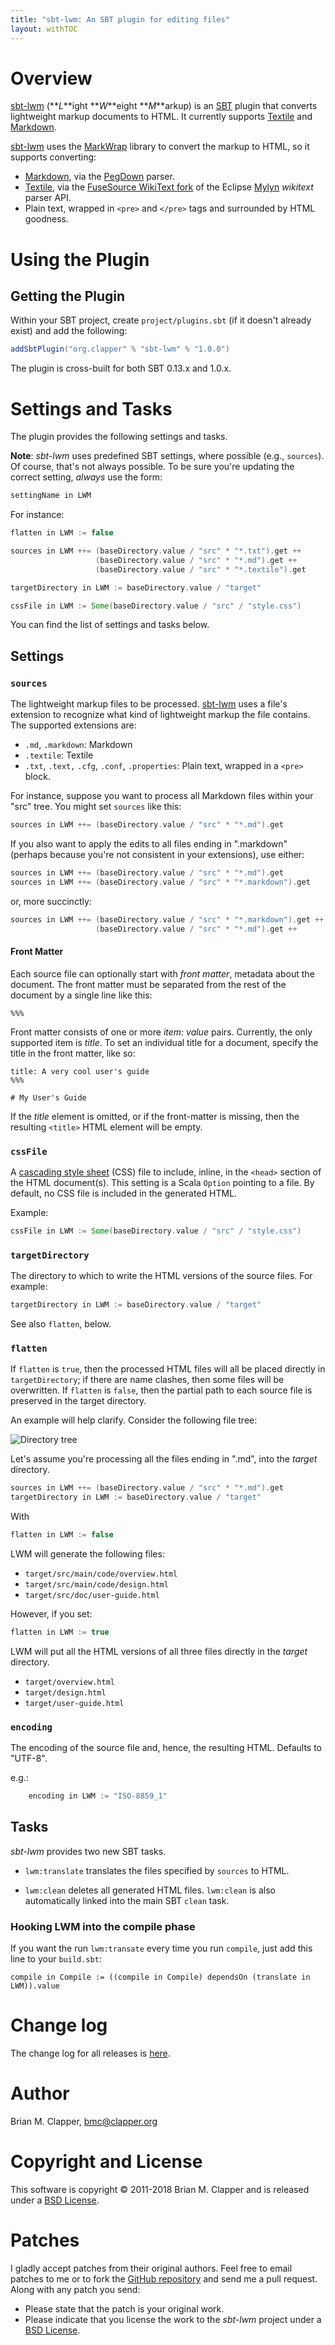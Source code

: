 ```yaml
---
title: "sbt-lwm: An SBT plugin for editing files"
layout: withTOC
---
```


# Overview

[sbt-lwm][] (**_L_**ight **_W_**eight **_M_**arkup) is an [SBT][]
plugin that converts lightweight markup documents to HTML. It currently
supports [Textile][] and [Markdown][].

[sbt-lwm][] uses the [MarkWrap][] library to convert the markup to HTML,
so it supports converting:

* [Markdown][], via the [PegDown][] parser.
* [Textile][], via the [FuseSource WikiText fork][] of the Eclipse
  [Mylyn][] *wikitext* parser API.
* Plain text, wrapped in `<pre>` and `</pre>` tags and surrounded by
  HTML goodness.

# Using the Plugin

## Getting the Plugin

Within your SBT project, create `project/plugins.sbt` (if it
doesn't already exist) and add the following:

```scala
addSbtPlugin("org.clapper" % "sbt-lwm" % "1.0.0")
```

The plugin is cross-built for both SBT 0.13.x and 1.0.x.

# Settings and Tasks

The plugin provides the following settings and tasks.

**Note**: *sbt-lwm* uses predefined SBT settings, where possible (e.g.,
`sources`). Of course, that's not always possible. To be sure you're updating
the correct setting, *always* use the form:

```scala
settingName in LWM
```

For instance:

```scala
flatten in LWM := false

sources in LWM ++= (baseDirectory.value / "src" * "*.txt").get ++
                   (baseDirectory.value / "src" * "*.md").get ++
                   (baseDirectory.value / "src" * "*.textile").get

targetDirectory in LWM := baseDirectory.value / "target"

cssFile in LWM := Some(baseDirectory.value / "src" / "style.css")
```

You can find the list of settings and tasks below.

## Settings

### `sources`

The lightweight markup files to be processed. [sbt-lwm][] uses a file's
extension to recognize what kind of lightweight markup the file contains.
The supported extensions are:

* `.md`, `.markdown`: Markdown
* `.textile`: Textile
* `.txt`, `.text,` `.cfg`, `.conf`, `.properties`: Plain text, wrapped in
  a `<pre>` block.

For instance, suppose you want to process all Markdown files within your
"src" tree. You might set `sources` like this:

```scala
sources in LWM ++= (baseDirectory.value / "src" * "*.md").get
```

If you also want to apply the edits to all files ending in ".markdown"
(perhaps because you're not consistent in your extensions), use either:

```scala
sources in LWM ++= (baseDirectory.value / "src" * "*.md").get
sources in LWM ++= (baseDirectory.value / "src" * "*.markdown").get
```

or, more succinctly:

```scala
sources in LWM ++= (baseDirectory.value / "src" * "*.markdown").get ++
                   (baseDirectory.value / "src" * "*.md").get ++
```

#### Front Matter

Each source file can optionally start with *front matter*, metadata about
the document. The front matter must be separated from the rest of the
document by a single line like this:

```
%%%
```
    
Front matter consists of one or more *item: value* pairs. Currently, the
only supported item is *title*. To set an individual title for a document,
specify the title in the front matter, like so:

```
title: A very cool user's guide
%%%

# My User's Guide
```

If the *title* element is omitted, or if the front-matter is missing, then
the resulting `<title>` HTML element will be empty.

### `cssFile`

A [cascading style sheet][] (CSS) file to include, inline, in the `<head>`
section of the HTML document(s). This setting is a Scala `Option` pointing
to a file. By default, no CSS file is included in the generated HTML.

Example:

```scala
cssFile in LWM := Some(baseDirectory.value / "src" / "style.css")
```

### `targetDirectory`

The directory to which to write the HTML versions of the source files.
For example:

```scala
targetDirectory in LWM := baseDirectory.value / "target"
```

See also `flatten`, below.


### `flatten`

If `flatten` is `true`, then the processed HTML files will all be placed
directly in `targetDirectory`; if there are name clashes, then some files
will be overwritten. If `flatten` is `false`, then the partial path to each
source file is preserved in the target directory.

An example will help clarify. Consider the following file tree:
 
![Directory tree](tree.png)

Let's assume you're processing all the files ending in ".md", into the *target*
directory.

```scala
sources in LWM ++= (baseDirectory.value / "src" * "*.md").get
targetDirectory in LWM := baseDirectory.value / "target"
```

With
    
```scala
flatten in LWM := false
```

LWM will generate the following files:

* `target/src/main/code/overview.html`
* `target/src/main/code/design.html`
* `target/src/doc/user-guide.html`


However, if you set:

```scala
flatten in LWM := true
```

LWM will put all the HTML versions of all three files directly in the *target* 
directory.

* `target/overview.html`
* `target/design.html`
* `target/user-guide.html`

### `encoding`

The encoding of the source file and, hence, the resulting HTML. Defaults
to "UTF-8".

e.g.:

```scala
    encoding in LWM := "ISO-8859_1"
```

## Tasks

*sbt-lwm* provides two new SBT tasks.

* `lwm:translate` translates the files specified by `sources` to HTML.

* `lwm:clean` deletes all generated HTML files. `lwm:clean`
  is also automatically linked into the main SBT `clean` task.

### Hooking LWM into the compile phase

If you want the run `lwm:transate` every time you run `compile`, just
add this line to your `build.sbt`:

```
compile in Compile := ((compile in Compile) dependsOn (translate in LWM)).value
```

# Change log

The change log for all releases is [here][changelog].

# Author

Brian M. Clapper, [bmc@clapper.org][]

# Copyright and License

This software is copyright &copy; 2011-2018 Brian M. Clapper and is
released under a [BSD License][].

# Patches

I gladly accept patches from their original authors. Feel free to email
patches to me or to fork the [GitHub repository][] and send me a pull
request. Along with any patch you send:

* Please state that the patch is your original work.
* Please indicate that you license the work to the *sbt-lwm* project
  under a [BSD License][].

[BSD License]: https://github.com/bmc/sbt-lwm/blob/master/LICENSE.md
[sbt-lwm web site]: http://software.clapper.org/sbt-lwm/
[sbt-lwm]: http://software.clapper.org/sbt-lwm/
[Markdown]: http://daringfireball.net/projects/markdown/
[MarkWrap]: http://software.clapper.org/markwrap/
[Markdown SBT Plugin]: http://software.clapper.org/sbt-plugins/markdown.html
[Textile]: http://textile.thresholdstate.com/
[SBT]: https://github.com/harrah/xsbt
[GitHub repository]: http://github.com/bmc/sbt-lwm
[GitHub]: https://github.com/bmc/
[bmc@clapper.org]: mailto:bmc@clapper.org
[changelog]: https://github.com/bmc/sbt-lwm/blob/master/CHANGELOG.md
[PegDown]: http://pegdown.org
[Mylyn]: http://www.eclipse.org/mylyn/
[cascading style sheet]: http://www.w3.org/Style/CSS/
[FuseSource WikiText fork]: https://github.com/fusesource/wikitext
